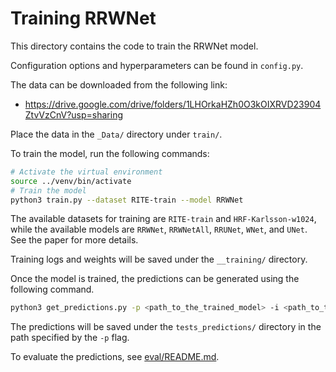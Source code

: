 # Training RRWNet

This directory contains the code to train the RRWNet model.

Configuration options and hyperparameters can be found in `config.py`.

The data can be downloaded from the following link:
- <https://drive.google.com/drive/folders/1LHOrkaHZh0O3kOIXRVD23904ZtvVzCnV?usp=sharing>

Place the data in the `_Data/` directory under `train/`.


To train the model, run the following commands:

```bash
# Activate the virtual environment
source ../venv/bin/activate
# Train the model
python3 train.py --dataset RITE-train --model RRWNet
```

The available datasets for training are `RITE-train` and `HRF-Karlsson-w1024`, while the available models are `RRWNet`, `RRWNetAll`, `RRUNet`, `WNet`, and `UNet`. See the paper for more details.


Training logs and weights will be saved under the `__training/` directory.


Once the model is trained, the predictions can be generated using the following command.
<!-- The `-p` flag should point to the directory containing the trained model weights, while the `-i` flag should point to the directory containing the images to be predicted. -->

```bash
python3 get_predictions.py -p <path_to_the_trained_model> -i <path_to_the_images>
```

The predictions will be saved under the `tests_predictions/` directory in the path specified by the `-p` flag.


To evaluate the predictions, see [eval/README.md](eval/README.md).
